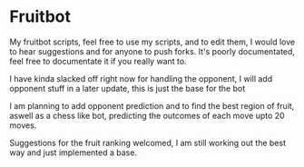 Fruitbot
========

My fruitbot scripts,
feel free to use my scripts, and to edit them, 
I would love to hear suggestions and for anyone to push forks.
It's poorly documentated, feel free to documentate it if you really want to.

I have kinda slacked off right now for handling the opponent, I will add opponent stuff in a later update, this is just the base for the bot

I am planning to add opponent prediction and to find the best region of fruit, aswell as a chess like bot, predicting the outcomes of each move upto 20 moves.

Suggestions for the fruit ranking welcomed, I am still working out the best way and just implemented a base.
